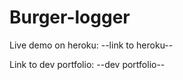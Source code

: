 # Burger-logger
Live demo on heroku:
--link to heroku--

Link to dev portfolio:
--dev portfolio-- 


